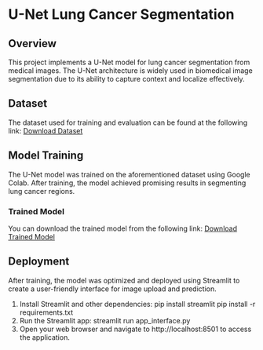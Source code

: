 # U-Net Lung Cancer Segmentation

## Overview
This project implements a U-Net model for lung cancer segmentation from medical images. The U-Net architecture is widely used in biomedical image segmentation due to its ability to capture context and localize effectively.

## Dataset
The dataset used for training and evaluation can be found at the following link:
[Download Dataset](https://data.mendeley.com/datasets/5rr22hgzwr/1)

## Model Training
The U-Net model was trained on the aforementioned dataset using Google Colab. After training, the model achieved promising results in segmenting lung cancer regions.

### Trained Model
You can download the trained model from the following link:
[Download Trained Model](https://drive.google.com/file/d/1-CFpI3Cuecq6C-5wMq1TNmk57QfAcSbb/view)

## Deployment
After training, the model was optimized and deployed using Streamlit to create a user-friendly interface for image upload and prediction. 
1) Install Streamlit and other dependencies:
  pip install streamlit
  pip install -r requirements.txt
2) Run the Streamlit app:
  streamlit run app_interface.py
3) Open your web browser and navigate to http://localhost:8501 to access the application.

